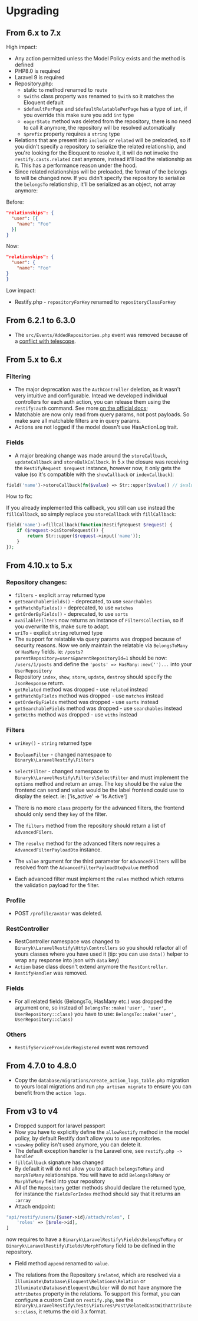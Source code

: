 # Upgrading

## From 6.x to 7.x

High impact:

- Any action permitted unless the Model Policy exists and the method is defined
- PHP8.0 is required
- Laravel 9 is required
- Repository.php:
    - static `to` method renamed to `route`
    - `$withs` class property was renamed to `$with` so it matches the Eloquent default
    - `$defaultPerPage` and `$defaultRelatablePerPage` has a type of `int`, if you override this make sure you add `int` type
    - `eagerState` method was deleted from the repository, there is no need to call it anymore, the repository will be resolved automatically
    - `$prefix` property requires a `string` type
- Relations that are present into `include` or `related` will be preloaded, so if you didn't specify a repository to serialize the related relationship, and you're looking for the Eloquent to resolve it, it will do not invoke the `restify.casts.related` cast anymore, instead it'll load the relationship as it. This has a performance reason under the hood. 
- Since related relationships will be preloaded, the format of the belongs to will be changed now. If you didn't specify the repository to serialize the `belongsTo` relationship, it'll be serialized as an object, not array anymore:

Before:
```json
"relationships": {
  "user": [{
    "name": "Foo"
  }]
}
```

Now:
```json
"relationships": {
  "user": {
    "name": "Foo"
}
}
```

Low impact: 

- Restify.php - `repositoryForKey` renamed to `repositoryClassForKey`

## From 6.2.1 to 6.3.0

- The `src/Events/AddedRepositories.php` event was removed because of a [conflict with telescope](https://github.com/laravel/telescope/issues/1152).

## From 5.x to 6.x

### Filtering

- The major deprecation was the `AuthController` deletion, as it wasn't very intuitive and configurable. Intead we developed individual controllers for each auth action, you can release them using the `restify:auth` command. See more [on the official docs](https://restify.binarcode.com/auth/authentication#define-routes);
- Matchable are now only read from query params, not post payloads. So make sure all matchable filters are in query params.
- Actions are not logged if the model doesn't use HasActionLog trait.

### Fields

- A major breaking change was made around the `storeCallback`, `updateCallback` and `storeBulkCallback`. In 5.x the closure was receiving the `RestifyRequest $request` instance, however now, it only gets the value (so it's compatible with the `showCallback` or `indexCallback`): 
```php
field('name')->storeCallback(fn($value) => Str::upper($value)) // $value === $request->input('name')
```

How to fix: 

If you already implemented this callback, you still can use instead the `fillCallback`, so simply replace you `storeCallback` with `fillCallback`: 

```php
field('name')->fillCallback(function(RestifyRequest $request) {
    if ($request->isStoreRequest()) {
        return Str::upper($request->input('name'));
    }
});
```

## From 4.10.x to 5.x

### Repository changes:
- `filters` - explicit `array` returned type
- `getSearchableFields()` - deprecated, to use `searchables`
- `getMatchByFields()` - deprecated, to use `matches`
- `getOrderByFields()` - deprecated, to use `sorts`
- `availableFilters` now returns an instance of `FiltersCollection`, so if you overwrite this, make sure to adapt.
- `uriTo` - explicit `string` returned type
- The support for relatable via query params was dropped because of security reasons. Now we only maintain the relatable via `BelongsToMany` or `HasMany` fields. ie: `/posts?parentRepository=users&parentRepositoryId=1` should be now: `/users/1/posts` and define the `'posts' => HasMany::new('')...` into your `UserRepository` 
- Repository `index`, `show`, `store`, `update`, `destroy` should specify the `JsonResponse` return.
- `getRelated` method was dropped - use `related` instead
- `getMatchByFields` method was dropped - use `matches` instead
- `getOrderByFields` method was dropped - use `sorts` instead
- `getSearchableFields` method was dropped - use `searchables` instead
- `getWiths` method was dropped - use `withs` instead
### Filters

- `uriKey()` - `string` returned type
- `BooleanFilter` - changed namespace to `Binaryk\LaravelRestify\Filters`
- `SelectFilter` - changed namespace to `Binaryk\LaravelRestify\Filters\SelectFilter` and must implement the `options` method and return an array. The key should be the value the frontend can send and value would be the label frontend could use to display the select. ie: ['is_active' => 'Is Active']
- There is no more `class` property for the advanced filters, the frontend should only send they `key` of the filter.
- The `filters` method from the repository should return a list of `AdvancedFilers`.
  
- The `resolve` method for the advanced filters now requires a `AdvancedFilterPayloadDto` instance.
- The `value` argument for the third parameter for `AdvancedFilters` will be resolved from the `AdvancedFilterPayloadDto@value` method
- Each advanced filter must implement the `rules` method which returns the validation payload for the filter.

### Profile
- POST `/profile/avatar` was deleted.

### RestController

- RestController namespace was changed to `Binaryk\LaravelRestify\Http\Controllers` so you should refactor all of yours classes where you have used it (tip: you can use `data()` helper to wrap any response into json with `data` key)
- `Action` base class doesn't extend anymore the `RestController`.
- `RestifyHandler` was removed.

### Fields

- For all related fields (BelongsTo, HasMany etc.) was dropped the argument one, so instead of `BelongsTo::make('user', 'user', UserRepository::class)` you have to use: `BelongsTo::make('user', UserRepository::class)`

### Others

- `RestifyServiceProviderRegistered` event was removed


## From 4.7.0 to 4.8.0 

- Copy the `database/migrations/create_action_logs_table.php` migration to yours local migrations and run `php artisan migrate` to ensure you can benefit from the `action logs`.

## From v3 to v4

- Dropped support for laravel passport
- Now you have to explicitly define the `allowRestify` method in the model policy, by default Restify don't allow you to use repositories.
- `viewAny` policy isn't used anymore, you can delete it.
- The default exception handler is the Laravel one, see `restify.php -> handler`
- `fillCallback` signature has changed
- By default it will do not allow you to attach `belongsToMany` and `morphToMany` relationships. You will have to add `BelongsToMany` or `MorphToMany` field into your repository
- All of the `Repository` getter methods should declare the returned type, for instance the `fieldsForIndex` method should say that it returns an `:array` 
- Attach endpoint:
```php
"api/restify/users/{$user->id}/attach/roles", [
    'roles' => [$role->id],
]
```
now requires to have a `Binaryk\LaravelRestify\Fields\BelongsToMany` or `Binaryk\LaravelRestify\Fields\MorphToMany` field to be defined in the repository.

- Field method `append` renamed to `value`.

- The relations from the Repository `$related`, which are resolved via a `Illuminate\Database\Eloquent\Relations\Relation` or `Illuminate\Database\Eloquent\Builder` will do not have anymore the `attributes` property in the relations. To support this format, you can configure a custom Cast on `restify.php`, see the `Binaryk\LaravelRestify\Tests\Fixtures\Post\RelatedCastWithAttributes::class`, it returns the old 3.x format.

